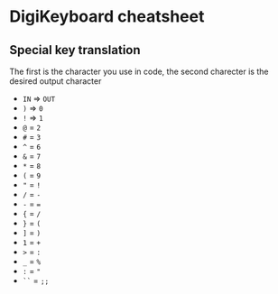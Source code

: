 # DigiKeyboard cheatsheet
## Special key translation
The first is the character you use in code, the second charecter is the desired output character
- `IN` => `OUT`
- `)` => `0`
- `!` => `1`
- `@` = `2`
- `#` = `3`
- `^` = `6`
- `&` = `7`
- `*` = `8`
- `(` = `9`
- `"` = `!`
- `/` = `-`
- `-` = `=`
- `{` = `/`
- `}` = `(`
- `]` = `)`
- `1` = `+`
- `>` = `:`
- `_` = `%`
- `:` = `"`
- ` `` ` = `;;`
